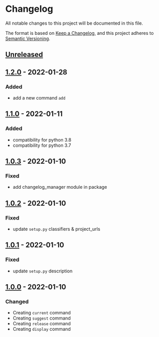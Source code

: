 # Changelog
All notable changes to this project will be documented in this file.

The format is based on [Keep a Changelog](https://keepachangelog.com/en/1.1.0/),
and this project adheres to [Semantic Versioning](https://semver.org/spec/v2.0.0.html).

## [Unreleased]

## [1.2.0] - 2022-01-28
### Added
- add a new command `add`

## [1.1.0] - 2022-01-11
### Added
- compatibility for python 3.8
- compatibility for python 3.7

## [1.0.3] - 2022-01-10
### Fixed
- add changelog_manager module in package

## [1.0.2] - 2022-01-10
### Fixed
- update `setup.py` classifiers & project_urls

## [1.0.1] - 2022-01-10
### Fixed
- update `setup.py` description

## [1.0.0] - 2022-01-10
### Changed
- Creating `current` command
- Creating `suggest` command
- Creating `release` command
- Creating `display` command

[Unreleased]: https://github.com/axelfauvel/changelog-manager/compare/1.2.0...HEAD
[1.2.0]: https://github.com/axelfauvel/changelog-manager/compare/1.1.0...1.2.0
[1.1.0]: https://github.com/axelfauvel/changelog-manager/compare/1.0.3...1.1.0
[1.0.3]: https://github.com/axelfauvel/changelog-manager/compare/1.0.2...1.0.3
[1.0.2]: https://github.com/axelfauvel/changelog-manager/compare/1.0.1...1.0.2
[1.0.1]: https://github.com/axelfauvel/changelog-manager/compare/1.0.0...1.0.1
[1.0.0]: https://github.com/axelfauvel/changelog-manager/releases/tag/1.0.0
